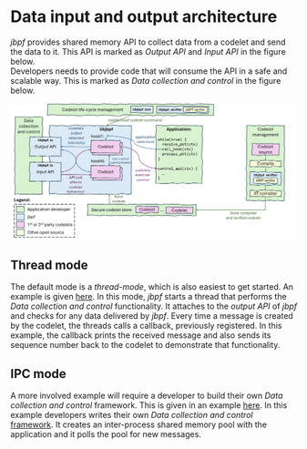 # Data input and output architecture

*jbpf* provides shared memory API to collect data from a codelet and send the data to it. 
This API is marked as *Output API* and *Input API* in the figure below.  
Developers needs to provide code that will consume the API in a safe and scalable way. 
This is marked as *Data collection and control* in the figure below. 

![Architectural overview](./jbpf_oss_architecture.png)


## Thread mode

The default mode is a *thread-mode*, which is also easiest to get started. 
An example is given [here](../examples/first_example_standalone).
In this mode, *jbpf* starts a thread that performs the *Data collection and control* functionality.
It attaches to the *output API* of *jbpf* and checks for any data delivered by *jbpf*. 
Every time a message is created by the codelet, the threads calls a callback, previously registered. 
In this example, the callback prints the received message and also sends its sequence number back to the codelet to demonstrate that functionality. 


## IPC mode

A more involved example will require a developer to build their own *Data collection and control* framework. 
This is given in an example [here](../examples/first_example_ipc).
In this example developers writes their own *Data collection and control* [framework](../examples/first_example_ipc/example_collection_control.cpp).
It creates an inter-process shared memory pool with the application and it polls the pool for new messages. 
